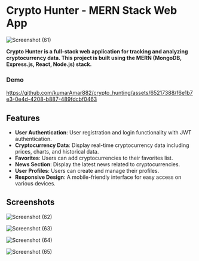 # Crypto Hunter - MERN Stack Web App


![Screenshot (61)](https://github.com/kumarAmar882/crypto_hunting/assets/65217388/41db7772-41b5-41b8-9ca2-eef255853e6e)


  **Crypto Hunter is a full-stack web application for tracking and analyzing cryptocurrency data. This project is built using the MERN (MongoDB, Express.js, React, Node.js) stack.**


### Demo

https://github.com/kumarAmar882/crypto_hunting/assets/65217388/f6e1b7e3-0e4d-4208-b887-489fdcbf0463





## Features

- **User Authentication**: User registration and login functionality with JWT authentication.
- **Cryptocurrency Data**: Display real-time cryptocurrency data including prices, charts, and historical data.
- **Favorites**: Users can add cryptocurrencies to their favorites list.
- **News Section**: Display the latest news related to cryptocurrencies.
- **User Profiles**: Users can create and manage their profiles.
- **Responsive Design**: A mobile-friendly interface for easy access on various devices.

## Screenshots


![Screenshot (62)](https://github.com/kumarAmar882/crypto_hunting/assets/65217388/437ea53e-3a40-4bf8-9918-1e4983a90b64)

![Screenshot (63)](https://github.com/kumarAmar882/crypto_hunting/assets/65217388/535550ec-edfd-4a80-9cf3-81b9109d1075)

![Screenshot (64)](https://github.com/kumarAmar882/crypto_hunting/assets/65217388/81fbaff8-1825-482a-bafb-ad37927160e1)

![Screenshot (65)](https://github.com/kumarAmar882/crypto_hunting/assets/65217388/9541ce69-bac2-45ef-929b-e266eff8cd4b)



